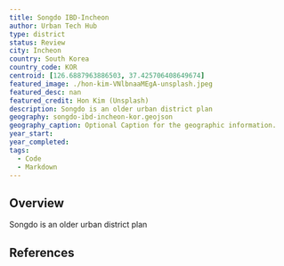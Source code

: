 ```yaml
---
title: Songdo IBD-Incheon
author: Urban Tech Hub
type: district
status: Review
city: Incheon
country: South Korea
country_code: KOR
centroid: [126.6887963886503, 37.425706408649674]
featured_image: ./hon-kim-VNlbnaaMEgA-unsplash.jpeg
featured_desc: nan
featured_credit: Hon Kim (Unsplash)
description: Songdo is an older urban district plan
geography: songdo-ibd-incheon-kor.geojson
geography_caption: Optional Caption for the geographic information.
year_start:
year_completed:
tags:
  - Code
  - Markdown
---
```


## Overview

Songdo is an older urban district plan

## References
